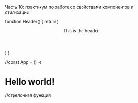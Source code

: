  Часть 10: практикум по работе со свойствами компонентов и стилизации


 function Header() {
    return(
        <header className="navbar">This is the header</header>
    )
}

//const App = () => <h1>Hello world!</h1>
//стрелочная функция